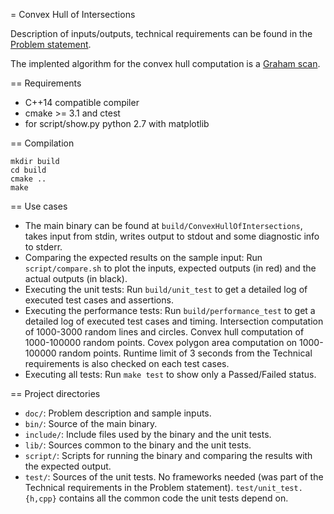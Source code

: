 = Convex Hull of Intersections

  Description of inputs/outputs, technical requirements can be found in the [Problem statement](doc/problem_statement.pdf).

  The implented algorithm for the convex hull computation is a [Graham scan](https://en.wikipedia.org/wiki/Graham_scan).

== Requirements
  - C++14 compatible compiler
  - cmake >= 3.1 and ctest
  - for script/show.py python 2.7 with matplotlib

== Compilation
```
mkdir build
cd build
cmake ..
make
```

== Use cases
  - The main binary can be found at `build/ConvexHullOfIntersections`, takes input from stdin, writes output to stdout
    and some diagnostic info to stderr.
  - Comparing the expected results on the sample input:
    Run `script/compare.sh` to plot the inputs, expected outputs (in red) and the actual outputs (in black).
  - Executing the unit tests:
    Run `build/unit_test` to get a detailed log of executed test cases and assertions.
  - Executing the performance tests:
    Run `build/performance_test` to get a detailed log of executed test cases and timing.
    Intersection computation of 1000-3000 random lines and circles.
    Convex hull computation of 1000-100000 random points.
    Covex polygon area computation on 1000-100000 random points.
    Runtime limit of 3 seconds from the Technical requirements is also checked on each test cases.
  - Executing all tests:
    Run `make test` to show only a Passed/Failed status.

== Project directories
  - `doc/`: Problem description and sample inputs.
  - `bin/`: Source of the main binary.
  - `include/`: Include files used by the binary and the unit tests.
  - `lib/`: Sources common to the binary and the unit tests.
  - `script/`: Scripts for running the binary and comparing the results with the expected output.
  - `test/`: Sources of the unit tests. No frameworks needed (was part of the Technical requirements in the Problem statement).
    `test/unit_test.{h,cpp}` contains all the common code the unit tests depend on.
